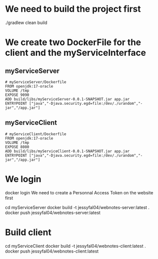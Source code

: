 
# We need to build the project first
./gradlew clean build

# We create two DockerFile for the client and the myServiceInterface
## myServiceServer
```
# myServiceServer/Dockerfile
FROM openjdk:17-oracle
VOLUME /tmp
EXPOSE 9090
ADD build/libs/myServiceServer-0.0.1-SNAPSHOT.jar app.jar
ENTRYPOINT ["java","-Djava.security.egd=file:/dev/./urandom","-jar","/app.jar"]
```

## myServiceClient
```
# myServiceClient/Dockerfile
FROM openjdk:17-oracle
VOLUME /tmp
EXPOSE 8080
ADD build/libs/myServiceClient-0.0.1-SNAPSHOT.jar app.jar
ENTRYPOINT ["java","-Djava.security.egd=file:/dev/./urandom","-jar","/app.jar"]
```

# We login
docker login
We need to create a Personnal Access Token on the website first

cd myServiceServer
docker build -t jessyfal04/webnotes-server:latest .
docker push jessyfal04/webnotes-server:latest

# Build client
cd myServiceClient
docker build -t jessyfal04/webnotes-client:latest .
docker push jessyfal04/webnotes-client:latest
